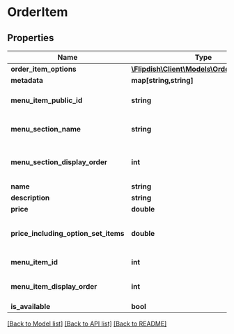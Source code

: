 # OrderItem

## Properties
Name | Type | Description | Notes
------------ | ------------- | ------------- | -------------
**order_item_options** | [**\Flipdish\Client\Models\OrderItemOption[]**](OrderItemOption.md) | Option list | [optional] 
**metadata** | **map[string,string]** | Metadata | [optional] 
**menu_item_public_id** | **string** | Public id of the Menu Item | [optional] 
**menu_section_name** | **string** | Menu section name | [optional] 
**menu_section_display_order** | **int** | Menu section display order | [optional] 
**name** | **string** | Name | [optional] 
**description** | **string** | Description | [optional] 
**price** | **double** | Price | [optional] 
**price_including_option_set_items** | **double** | Price including option set items | [optional] 
**menu_item_id** | **int** | Menu item identifier | [optional] 
**menu_item_display_order** | **int** | Menu item display order | [optional] 
**is_available** | **bool** | Is available | [optional] 

[[Back to Model list]](../README.md#documentation-for-models) [[Back to API list]](../README.md#documentation-for-api-endpoints) [[Back to README]](../README.md)


